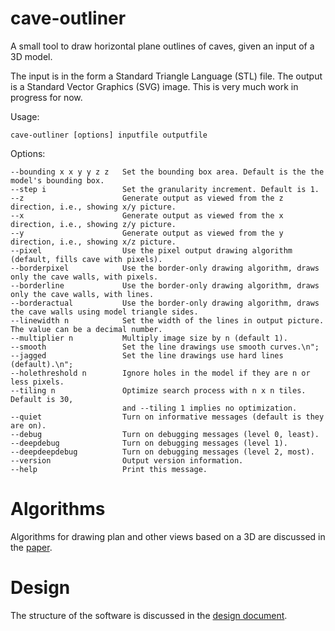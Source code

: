 # cave-outliner
A small tool to draw horizontal plane outlines of caves, given an input of a 3D model.

The input is in the form a Standard Triangle Language (STL) file. The output is a Standard Vector Graphics (SVG) image. This is very much work in progress for now.

Usage:

    cave-outliner [options] inputfile outputfile

Options:

    --bounding x x y y z z   Set the bounding box area. Default is the the model's bounding box.
    --step i                 Set the granularity increment. Default is 1.
    --z                      Generate output as viewed from the z direction, i.e., showing x/y picture.
    --x                      Generate output as viewed from the x direction, i.e., showing z/y picture.
    --y                      Generate output as viewed from the y direction, i.e., showing x/z picture.
    --pixel                  Use the pixel output drawing algorithm (default, fills cave with pixels).
    --borderpixel            Use the border-only drawing algorithm, draws only the cave walls, with pixels.
    --borderline             Use the border-only drawing algorithm, draws only the cave walls, with lines.
    --borderactual           Use the border-only drawing algorithm, draws the cave walls using model triangle sides.
    --linewidth n            Set the width of the lines in output picture. The value can be a decimal number.
    --multiplier n           Multiply image size by n (default 1).
    --smooth                 Set the line drawings use smooth curves.\n";
    --jagged                 Set the line drawings use hard lines (default).\n";
    --holethreshold n        Ignore holes in the model if they are n or less pixels.
    --tiling n               Optimize search process with n x n tiles. Default is 30,
                             and --tiling 1 implies no optimization.
    --quiet                  Turn on informative messages (default is they are on).
    --debug                  Turn on debugging messages (level 0, least).
    --deepdebug              Turn on debugging messages (level 1).
    --deepdeepdebug          Turn on debugging messages (level 2, most).
    --version                Output version information.
    --help                   Print this message.

# Algorithms

Algorithms for drawing plan and other views based on a 3D are discussed in the [paper](https://github.com/jariarkko/cave-outliner/blob/master/doc/Paper.md).

# Design

The structure of the software is discussed in the [design document](https://github.com/jariarkko/cave-outliner/blob/master/doc/Design.md).


